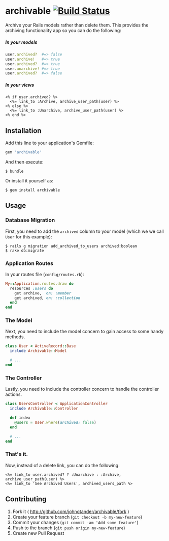 # archivable [![Build Status](https://travis-ci.org/AndrewRPerkins/archivable.svg?branch=master)](https://travis-ci.org/AndrewRPerkins/archivable)

Archive your Rails models rather than delete them. This provides the archiving functionality app so you can do the following:

##### In your models

```ruby
user.archived?  #=> false
user.archive!   #=> true
user.archived?  #=> true
user.unarchive! #=> true
user.archived?  #=> false
```

##### In your views

```html+erb
<% if user.archived? %>
  <%= link_to :Archive, archive_user_path(user) %>
<% else %>
  <%= link_to :Unarchive, archive_user_path(user) %>
<% end %>
```

## Installation

Add this line to your application's Gemfile:

```ruby
gem 'archivable'
```

And then execute:

```
$ bundle
```

Or install it yourself as:

```
$ gem install archivable
```

## Usage

### Database Migration

First, you need to add the `archived` column to your model (which we we call `User` for this example):

```
$ rails g migration add_archived_to_users archived:boolean
$ rake db:migrate
```

### Application Routes

In your routes file (`config/routes.rb`):

```ruby
My::Application.routes.draw do
  resources :users do
    get archive,  on: :member
    get archived, on: :collection
  end
end
```

### The Model

Next, you need to include the model concern to gain access to some handy methods.

```ruby
class User < ActiveRecord::Base
  include Archivable::Model

  # ...
end
```

### The Controller

Lastly, you need to include the controller concern to handle the controller actions.

```ruby
class UsersController < ApplicationController
  include Archivable::Controller

  def index
    @users = User.where(archived: false)
  end

  # ...
end
```

### That's it.

Now, instead of a delete link, you can do the following:

```html+erb
<%= link_to user.archived? ? :Unarchive : :Archive, archive_user_path(user) %>
<%= link_to 'See Archived Users', archived_users_path %>
```

## Contributing

1. Fork it ( http://github.com/johnotander/archivable/fork )
2. Create your feature branch (`git checkout -b my-new-feature`)
3. Commit your changes (`git commit -am 'Add some feature'`)
4. Push to the branch (`git push origin my-new-feature`)
5. Create new Pull Request
